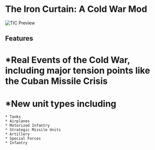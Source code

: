 # The Iron Curtain: A Cold War Mod

![TIC Preview](https://github.com/GDKAYKY/The-Iron-Curtain/assets/108950475/cff53bd6-9b9c-4a95-b894-20cbeade7aa2)

## Features

# *Real Events of the Cold War, including major tension points like the Cuban Missile Crisis

# *New unit types including

    * Tanks
    * Airplanes
    * Motorized Infantry
    * Strategic Missile Units
    * Artillery
    * Special Forces
    * Infantry
